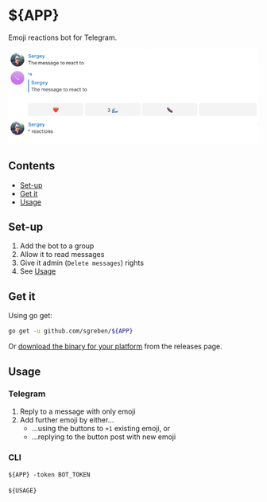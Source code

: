 # ${APP}

Emoji reactions bot for Telegram.

![screenshot](docs/shot.png)


## Contents

- [Set-up](#set-up)
- [Get it](#get-it)
- [Usage](#usage)

## Set-up

1. Add the bot to a group
2. Allow it to read messages
3. Give it admin (`Delete messages`) rights
4. See [Usage](#usage)

## Get it

Using go get:

```bash
go get -u github.com/sgreben/${APP}
```

Or [download the binary for your platform](https://github.com/sgreben/${APP}/releases/latest) from the releases page.

## Usage

### Telegram

1. Reply to a message with only emoji
2. Add further emoji by either...
   - ...using the buttons to `+1` existing emoji, or
   - ...replying to the button post with new emoji

### CLI

```text
${APP} -token BOT_TOKEN

${USAGE}
```
